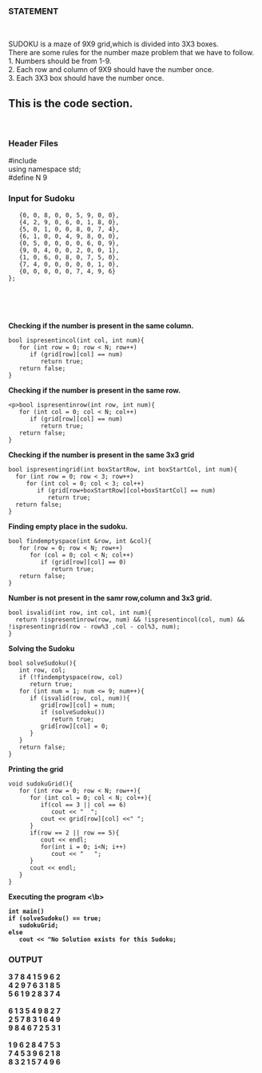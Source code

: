 <h3>
STATEMENT</h3><br>

<p>SUDOKU is a maze of 9X9 grid,which is divided into 3X3 boxes.<br>
There are some rules for the number maze problem that we have to follow.<br>
1. Numbers should be from 1-9.<br>
2. Each row and column of 9X9 should have the number once. <br>
3. Each 3X3 box should have the number once.<br>
</p>
<h2>This is the code section.</h2><br>
<h3>Header Files</h3>

#include<iostream><br>
using namespace std;<br>
#define N 9<br>

<h3>Input for Sudoku</h3>
   
```<p>int grid[N][N] = {
   {0, 0, 8, 0, 0, 5, 9, 0, 0}, 
   {4, 2, 9, 0, 6, 0, 1, 8, 0},
   {5, 0, 1, 0, 0, 8, 0, 7, 4},
   {6, 1, 0, 0, 4, 9, 8, 0, 0},
   {0, 5, 0, 0, 0, 0, 6, 0, 9},
   {9, 0, 4, 0, 0, 2, 0, 0, 1},
   {1, 0, 6, 0, 8, 0, 7, 5, 0},
   {7, 4, 0, 0, 0, 0, 0, 1, 0},
   {0, 0, 0, 0, 0, 7, 4, 9, 6}
};
```
<br>
</p><br>

<br>
   <b>Checking if the number is present in the same column.</b>
   
```
bool ispresentincol(int col, int num){ 
   for (int row = 0; row < N; row++)
      if (grid[row][col] == num)
         return true;
   return false;
}
```
<b>Checking if the number is present in the same row.</b>
```
<p>bool ispresentinrow(int row, int num){ 
   for (int col = 0; col < N; col++)
      if (grid[row][col] == num)
         return true;
   return false;
}
```
<b>Checking if the number is present in the same 3x3 grid</b>
 ```
bool ispresentingrid(int boxStartRow, int boxStartCol, int num){
   for (int row = 0; row < 3; row++)
      for (int col = 0; col < 3; col++)
         if (grid[row+boxStartRow][col+boxStartCol] == num)
            return true;
   return false;
}
```
<b>Finding empty place in the sudoku.</b>
```
bool findemptyspace(int &row, int &col){
   for (row = 0; row < N; row++)
      for (col = 0; col < N; col++)
         if (grid[row][col] == 0)
            return true;
   return false;
}
```
<b>Number is not present in the samr row,column and 3x3 grid.</b>
```
bool isvalid(int row, int col, int num){
  return !ispresentinrow(row, num) && !ispresentincol(col, num) && !ispresentingrid(row - row%3 ,col - col%3, num);
}
```
<b>Solving the Sudoku</b>
```
bool solveSudoku(){
   int row, col;
   if (!findemptyspace(row, col)
      return true; 
   for (int num = 1; num <= 9; num++){ 
      if (isvalid(row, col, num)){ 
         grid[row][col] = num;
         if (solveSudoku()) 
            return true;
         grid[row][col] = 0;
      }
   }
   return false;
}
```
<b>Printing the grid</b>
```
void sudokuGrid(){ 
   for (int row = 0; row < N; row++){
      for (int col = 0; col < N; col++){
         if(col == 3 || col == 6)
            cout << "  ";
         cout << grid[row][col] <<" ";
      }
      if(row == 2 || row == 5){
         cout << endl;
         for(int i = 0; i<N; i++)
            cout << "   ";
      }
      cout << endl;
   }
}
```

<b>Executing the program <\b>
   ```
int main()
   if (solveSudoku() == true;
      sudokuGrid;
   else
      cout << "No Solution exists for this Sudoku;

```
<h3> OUTPUT</h3>

3 7 8  4 1 5  9 6 2<br>
4 2 9  7 6 3  1 8 5<br>
5 6 1  9 2 8  3 7 4<br><br>
6 1 3  5 4 9  8 2 7<br>
2 5 7  8 3 1  6 4 9<br>
9 8 4  6 7 2  5 3 1<br><br>
1 9 6  2 8 4  7 5 3<br>
7 4 5  3 9 6  2 1 8<br>
8 3 2  1 5 7  4 9 6
